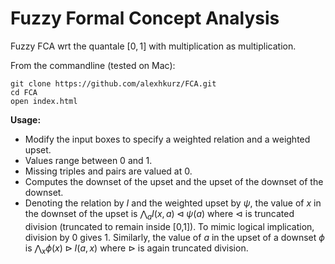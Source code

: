 # Fuzzy Formal Concept Analysis

Fuzzy FCA wrt the quantale $[0,1]$ with multiplication as multiplication.

From the commandline (tested on Mac):

```
git clone https://github.com/alexhkurz/FCA.git
cd FCA
open index.html
```

**Usage:**

- Modify the input boxes to specify a weighted relation and a weighted upset.
- Values range between 0 and 1.
- Missing triples and pairs are valued at 0.
- Computes the downset of the upset and the upset of the downset of the downset.
- Denoting the relation by $I$ and the weighted upset by $\psi$, the value of $x$ in the downset of the upset is $\bigwedge_a I(x,a)\lhd \psi(a)$ where $\lhd$ is truncated division (truncated to remain inside [0,1]). To mimic logical implication, division by $0$ gives $1$. Similarly, the value of $a$ in the upset of a downset $\phi$ is $\bigwedge_x \phi(x)\rhd I(a,x)$ where $\rhd$ is again truncated division.
